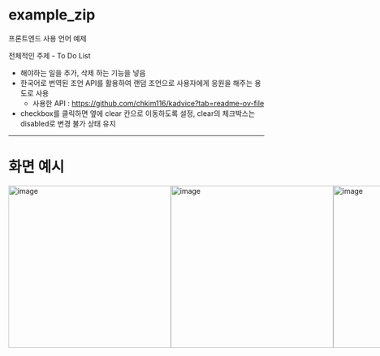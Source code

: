 # example_zip
프론트엔드 사용 언어 예제  

전체적인 주제 - To Do List  
- 해야하는 일을 추가, 삭제 하는 기능을 넣음    
- 한국어로 번역된 조언 API를 활용하여 랜덤 조언으로 사용자에게 응원을 해주는 용도로 사용  
    - 사용한 API : https://github.com/chkim116/kadvice?tab=readme-ov-file
- checkbox를 클릭하면 옆에 clear 칸으로 이동하도록 설정, clear의 체크박스는 disabled로 변경 불가 상태 유지  

---

# 화면 예시  
   <div style="display: flex; justify-content: flex-start;">
       <img width="320" alt="image" src="https://github.com/user-attachments/assets/662be38e-53b4-439a-b9b0-b38def0b6eed">
       <img width="320" alt="image" src="https://github.com/user-attachments/assets/ff811016-ac56-48fc-9a33-c403a46ff9cb">
       <img width="320" alt="image" src="https://github.com/user-attachments/assets/0b9d1f3f-617d-46a9-9a4d-6df98fb3ef0f">
   </div>
   
   

   
   
